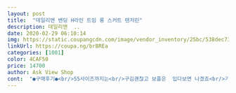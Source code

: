 ```yaml
---
layout: post 
title:  "데일리앤 밴딩 H라인 트임 롱 스커트 탠저린" 
description: 데일리앤  ..
date: 2020-02-29 06:10:14 
img: https://static.coupangcdn.com/image/vendor_inventory/25bc/538dec737e98ad1d7541a13ac0ca46df9d9de489b945edc859fd54bfeb3d.jpg 
linkUrl: https://coupa.ng/brBREa 
categories: [1001] 
color: 4CAF50 
price: 14700 
author: Ask View Shop 
cont:  "●구매후기●<br/>55사이즈까지는<br/>구김괜찮고 보플은  입다보면 나겠죠<br/>기모든걸로 다시 구입해야겠어요<br/>긴거 좋아하심 그대로 입으시고<br/>길이는 표기데로 발목가까이 오구요<br/>넘길면 허리 밴드를 접어입으면<br/>모양이 좋다.<br/> 집이나 동네에서 입기 좋다.<br/> 소재가 좀 싸보여서 동네 이상은 입기 어렵다.<br/><br/>발목까지오는 길이네요<br/>봄가을용이네요<br/>세탁해서  딱하번입었는데 편하긴 하네요<br/>안감도 없구.<br/>.<br/>비칠정도로 얇진않아요<br/>엉덩이부분 여유있어서 괜찮았어요<br/>제가 키가 165인데  조금만 짧았으면 더 좋았겠다는 생각이요<br/>좀 두툼할줄 알았는데 11월부턴 춥겠어요<br/>좀더 입어보고  사용후기  올릴게요<br/>종아리 중간정도로 올라와요<br/>지금도 입을만 한 정도.<br/>.<br/><br/>집에서  가까운 마트나 쓰레기버리러 가거나  집근처 외출시 입으려고 구매한건데  괜찮은듯 합니다<br/>편하고 핏도 좋아요<br/>허리밴드 접어도불편하진 않아요<br/>" 
---
```

